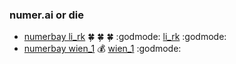 ### numer.ai or die

- [numerbay li_rk](https://numerbay.ai/p/219/numerai-predictions-li_rk) :four_leaf_clover: :four_leaf_clover: :four_leaf_clover: :godmode: [li_rk](https://numer.ai/li_rk) :godmode:
- [numerbay wien_1](https://numerbay.ai/p/218/numerai-predictions-wien_1) :moneybag: [wien_1](https://numer.ai/wien_1) :godmode:
